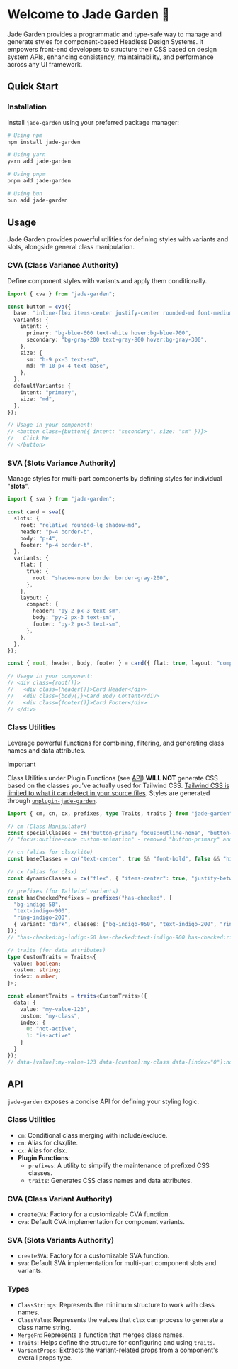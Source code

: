 # Welcome to Jade Garden 🌿

Jade Garden provides a programmatic and type-safe way to manage and generate styles for component-based Headless Design Systems.
It empowers front-end developers to structure their CSS based on design system APIs,
enhancing consistency, maintainability, and performance across any UI framework.

## Quick Start

### Installation

Install `jade-garden` using your preferred package manager:

```bash
# Using npm
npm install jade-garden

# Using yarn
yarn add jade-garden

# Using pnpm
pnpm add jade-garden

# Using bun
bun add jade-garden
```

## Usage

Jade Garden provides powerful utilities for defining styles with variants and slots, alongside general class manipulation.

### CVA (Class Variance Authority)

Define component styles with variants and apply them conditionally.

```ts
import { cva } from "jade-garden";

const button = cva({
  base: "inline-flex items-center justify-center rounded-md font-medium",
  variants: {
    intent: {
      primary: "bg-blue-600 text-white hover:bg-blue-700",
      secondary: "bg-gray-200 text-gray-800 hover:bg-gray-300",
    },
    size: {
      sm: "h-9 px-3 text-sm",
      md: "h-10 px-4 text-base",
    },
  },
  defaultVariants: {
    intent: "primary",
    size: "md",
  },
});

// Usage in your component:
// <button class={button({ intent: "secondary", size: "sm" })}>
//   Click Me
// </button>
```

### SVA (Slots Variance Authority)

Manage styles for multi-part components by defining styles for individual "**slots**".

```ts
import { sva } from "jade-garden";

const card = sva({
  slots: {
    root: "relative rounded-lg shadow-md",
    header: "p-4 border-b",
    body: "p-4",
    footer: "p-4 border-t",
  },
  variants: {
    flat: {
      true: {
        root: "shadow-none border border-gray-200",
      },
    },
    layout: {
      compact: {
        header: "py-2 px-3 text-sm",
        body: "py-2 px-3 text-sm",
        footer: "py-2 px-3 text-sm",
      },
    },
  },
});

const { root, header, body, footer } = card({ flat: true, layout: "compact" });

// Usage in your component:
// <div class={root()}>
//   <div class={header()}>Card Header</div>
//   <div class={body()}>Card Body Content</div>
//   <div class={footer()}>Card Footer</div>
// </div>
```

### Class Utilities

Leverage powerful functions for combining, filtering, and generating class names and data attributes.

> [!IMPORTANT]
> Class Utilities under Plugin Functions (see [API](#API)) **WILL NOT** generate CSS based on the classes you've actually used for Tailwind CSS.
> [Tailwind CSS is limited to what it can detect in your source files](https://tailwindcss.com/docs/detecting-classes-in-source-files).
> Styles are generated through [`unplugin-jade-garden`](https://www.npmjs.com/package/unplugin-jade-garden).

```ts
import { cm, cn, cx, prefixes, type Traits, traits } from "jade-garden";

// cm (Class Manipulator)
const specialClasses = cm("button-primary focus:outline-none", "button-primary", "custom-animation");
// "focus:outline-none custom-animation" - removed "button-primary" and added "custom-animation"

// cn (alias for clsx/lite)
const baseClasses = cn("text-center", true && "font-bold", false && "hidden"); // "text-center font-bold"

// cx (alias for clsx)
const dynamicClasses = cx("flex", { "items-center": true, "justify-between": false }); // "flex items-center"

// prefixes (for Tailwind variants)
const hasCheckedPrefixes = prefixes("has-checked", [
  "bg-indigo-50",
  "text-indigo-900",
  "ring-indigo-200",
  { variant: "dark", classes: ["bg-indigo-950", "text-indigo-200", "ring-indigo-900"] }
]);
// "has-checked:bg-indigo-50 has-checked:text-indigo-900 has-checked:ring-indigo-200 dark:has-checked:bg-indigo-950 dark:has-checked:text-indigo-200 dark:has-checked:ring-indigo-900"

// traits (for data attributes)
type CustomTraits = Traits<{
  value: boolean;
  custom: string;
  index: number;
}>;

const elementTraits = traits<CustomTraits>({
  data: {
    value: "my-value-123",
    custom: "my-class",
    index: {
      0: "not-active",
      1: "is-active"
    }
  }
});
// data-[value]:my-value-123 data-[custom]:my-class data-[index="0"]:not-active data-[index="1"]:active
```

## API

`jade-garden` exposes a concise API for defining your styling logic.

### Class Utilities
  - `cm`: Conditional class merging with include/exclude.
  - `cn`: Alias for clsx/lite.
  - `cx`: Alias for clsx.
  - **Plugin Functions**:
    - `prefixes`: A utility to simplify the maintenance of prefixed CSS classes.
    - `traits`: Generates CSS class names and data attributes.

### CVA (Class Variant Authority)
  - `createCVA`: Factory for a customizable CVA function.
  - `cva`: Default CVA implementation for component variants.

### SVA (Slots Variants Authority)
  - `createSVA`: Factory for a customizable SVA function.
  - `sva`: Default SVA implementation for multi-part component slots and variants.

### Types
  - `ClassStrings`: Represents the minimum structure to work with class names.
  - `ClassValue`: Represents the values that `clsx` can process to generate a class name string.
  - `MergeFn`: Represents a function that merges class names.
  - `Traits`: Helps define the structure for configuring and using `traits`.
  - `VariantProps`: Extracts the variant-related props from a component's overall props type.
